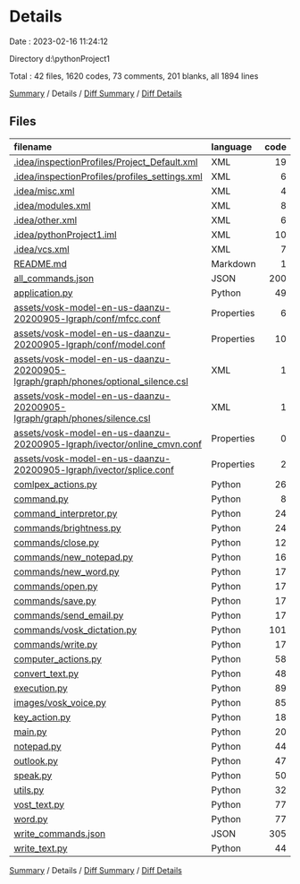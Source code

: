 # Details

Date : 2023-02-16 11:24:12

Directory d:\\pythonProject1

Total : 42 files,  1620 codes, 73 comments, 201 blanks, all 1894 lines

[Summary](results.md) / Details / [Diff Summary](diff.md) / [Diff Details](diff-details.md)

## Files
| filename | language | code | comment | blank | total |
| :--- | :--- | ---: | ---: | ---: | ---: |
| [.idea/inspectionProfiles/Project_Default.xml](/.idea/inspectionProfiles/Project_Default.xml) | XML | 19 | 0 | 0 | 19 |
| [.idea/inspectionProfiles/profiles_settings.xml](/.idea/inspectionProfiles/profiles_settings.xml) | XML | 6 | 0 | 0 | 6 |
| [.idea/misc.xml](/.idea/misc.xml) | XML | 4 | 0 | 0 | 4 |
| [.idea/modules.xml](/.idea/modules.xml) | XML | 8 | 0 | 0 | 8 |
| [.idea/other.xml](/.idea/other.xml) | XML | 6 | 0 | 0 | 6 |
| [.idea/pythonProject1.iml](/.idea/pythonProject1.iml) | XML | 10 | 0 | 0 | 10 |
| [.idea/vcs.xml](/.idea/vcs.xml) | XML | 7 | 0 | 0 | 7 |
| [README.md](/README.md) | Markdown | 1 | 0 | 1 | 2 |
| [all_commands.json](/all_commands.json) | JSON | 200 | 0 | 0 | 200 |
| [application.py](/application.py) | Python | 49 | 8 | 9 | 66 |
| [assets/vosk-model-en-us-daanzu-20200905-lgraph/conf/mfcc.conf](/assets/vosk-model-en-us-daanzu-20200905-lgraph/conf/mfcc.conf) | Properties | 6 | 0 | 1 | 7 |
| [assets/vosk-model-en-us-daanzu-20200905-lgraph/conf/model.conf](/assets/vosk-model-en-us-daanzu-20200905-lgraph/conf/model.conf) | Properties | 10 | 0 | 1 | 11 |
| [assets/vosk-model-en-us-daanzu-20200905-lgraph/graph/phones/optional_silence.csl](/assets/vosk-model-en-us-daanzu-20200905-lgraph/graph/phones/optional_silence.csl) | XML | 1 | 0 | 1 | 2 |
| [assets/vosk-model-en-us-daanzu-20200905-lgraph/graph/phones/silence.csl](/assets/vosk-model-en-us-daanzu-20200905-lgraph/graph/phones/silence.csl) | XML | 1 | 0 | 1 | 2 |
| [assets/vosk-model-en-us-daanzu-20200905-lgraph/ivector/online_cmvn.conf](/assets/vosk-model-en-us-daanzu-20200905-lgraph/ivector/online_cmvn.conf) | Properties | 0 | 1 | 1 | 2 |
| [assets/vosk-model-en-us-daanzu-20200905-lgraph/ivector/splice.conf](/assets/vosk-model-en-us-daanzu-20200905-lgraph/ivector/splice.conf) | Properties | 2 | 0 | 1 | 3 |
| [comlpex_actions.py](/comlpex_actions.py) | Python | 26 | 3 | 4 | 33 |
| [command.py](/command.py) | Python | 8 | 0 | 5 | 13 |
| [command_interpretor.py](/command_interpretor.py) | Python | 24 | 0 | 4 | 28 |
| [commands/brightness.py](/commands/brightness.py) | Python | 24 | 0 | 5 | 29 |
| [commands/close.py](/commands/close.py) | Python | 12 | 4 | 4 | 20 |
| [commands/new_notepad.py](/commands/new_notepad.py) | Python | 16 | 1 | 4 | 21 |
| [commands/new_word.py](/commands/new_word.py) | Python | 17 | 15 | 7 | 39 |
| [commands/open.py](/commands/open.py) | Python | 17 | 0 | 4 | 21 |
| [commands/save.py](/commands/save.py) | Python | 17 | 0 | 4 | 21 |
| [commands/send_email.py](/commands/send_email.py) | Python | 17 | 0 | 4 | 21 |
| [commands/vosk_dictation.py](/commands/vosk_dictation.py) | Python | 101 | 2 | 14 | 117 |
| [commands/write.py](/commands/write.py) | Python | 17 | 0 | 4 | 21 |
| [computer_actions.py](/computer_actions.py) | Python | 58 | 0 | 12 | 70 |
| [convert_text.py](/convert_text.py) | Python | 48 | 14 | 11 | 73 |
| [execution.py](/execution.py) | Python | 89 | 3 | 21 | 113 |
| [images/vosk_voice.py](/images/vosk_voice.py) | Python | 85 | 3 | 7 | 95 |
| [key_action.py](/key_action.py) | Python | 18 | 2 | 4 | 24 |
| [main.py](/main.py) | Python | 20 | 8 | 3 | 31 |
| [notepad.py](/notepad.py) | Python | 44 | 2 | 7 | 53 |
| [outlook.py](/outlook.py) | Python | 47 | 1 | 6 | 54 |
| [speak.py](/speak.py) | Python | 50 | 0 | 10 | 60 |
| [utils.py](/utils.py) | Python | 32 | 0 | 7 | 39 |
| [vost_text.py](/vost_text.py) | Python | 77 | 4 | 12 | 93 |
| [word.py](/word.py) | Python | 77 | 2 | 14 | 93 |
| [write_commands.json](/write_commands.json) | JSON | 305 | 0 | 0 | 305 |
| [write_text.py](/write_text.py) | Python | 44 | 0 | 8 | 52 |

[Summary](results.md) / Details / [Diff Summary](diff.md) / [Diff Details](diff-details.md)